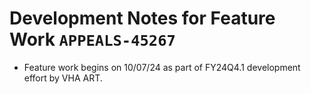 # Development Notes for Feature Work `APPEALS-45267`

- Feature work begins on 10/07/24 as part of FY24Q4.1 development effort by VHA ART.
